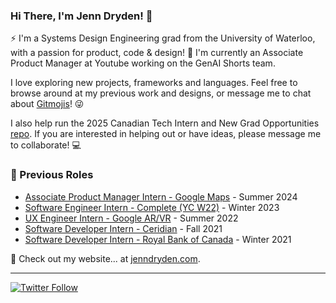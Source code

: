 ### Hi There, I'm Jenn Dryden! 👋

⚡ I'm a Systems Design Engineering grad from the University of Waterloo, with a passion for product, code & design! 🎨 I'm currently an Associate Product Manager at Youtube working on the GenAI Shorts team.

I love exploring new projects, frameworks and languages. Feel free to browse around at my previous work and designs, or message me to chat about [Gitmojis](https://gitmoji.dev/)! 😜

I also help run the 2025 Canadian Tech Intern and New Grad Opportunities [repo](https://github.com/jenndryden/Canadian-Tech-Internships-and-New-Grad-2025). If you are interested in helping out or have ideas, please message me to collaborate! 💻

### 📝 Previous Roles

<!-- writing starts -->
* [Associate Product Manager Intern - Google Maps](https://www.google.ca/maps/about/#!/) - Summer 2024
* [Software Engineer Intern - Complete (YC W22)](https://www.complete.so/) - Winter 2023
* [UX Engineer Intern - Google AR/VR](https://arvr.google.com/ar/) - Summer 2022
* [Software Developer Intern - Ceridian](https://www.ceridian.com) - Fall 2021
* [Software Developer Intern - Royal Bank of Canada](https://www.rbc.com/about-rbc.html) - Winter 2021

<!-- writing ends -->

🚀 Check out my website... at [jenndryden.com](https://www.jenndryden.com/).

---

[![Twitter Follow](https://img.shields.io/twitter/follow/jenndryden?label=Follow&style=social)](https://twitter.com/jenndryden)
<!-- ![Profile Views](https://gpvc.arturio.dev/jenndryden) -->
